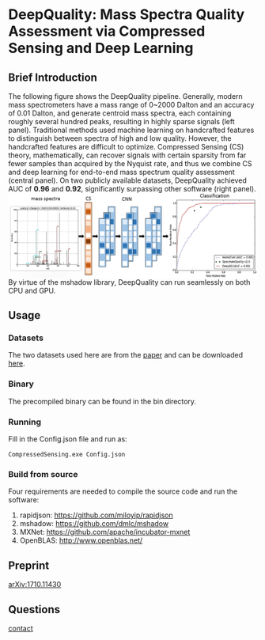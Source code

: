 # DeepQuality: Mass Spectra Quality Assessment via Compressed Sensing and Deep Learning

## Brief Introduction
The following figure shows the DeepQuality pipeline. Generally, modern mass spectrometers have a mass range of 0~2000 Dalton and an accuracy of 0.01 Dalton, and generate centroid mass spectra, each containing roughly several hundred peaks, resulting in highly sparse signals (left panel). Traditional methods used machine learning on handcrafted features to distinguish between spectra of high and low quality. However, the handcrafted features are difficult to optimize. Compressed Sensing (CS) theory, mathematically, can recover signals with certain sparsity from far fewer samples than acquired by the Nyquist rate, and thus we combine CS and deep learning for end-to-end mass spectrum quality assessment (central panel). On two publicly available datasets, DeepQuality achieved AUC of **0.96** and **0.92**, significantly surpassing other software (right panel).
 </br><img src="https://github.com/horsepurve/DeepQuality/blob/master/img/figure_1.png" alt="figure_1" align=center />
By virtue of the mshadow library, DeepQuality can run seamlessly on both CPU and GPU.

## Usage

### Datasets
The two datasets used here are from the [paper](http://onlinelibrary.wiley.com/doi/10.1002/pmic.200500309/abstract) and can be downloaded [here](http://services.cbu.uib.no/software//spectrumquality).

### Binary
The precompiled binary can be found in the bin directory.

### Running
Fill in the Config.json file and run as:
```
CompressedSensing.exe Config.json
```

### Build from source
Four requirements are needed to compile the source code and run the software:
1. rapidjson: https://github.com/miloyip/rapidjson
2. mshadow: https://github.com/dmlc/mshadow
3. MXNet: https://github.com/apache/incubator-mxnet
4. OpenBLAS: http://www.openblas.net/

## Preprint
[arXiv:1710.11430](https://arxiv.org/abs/1710.11430)

## Questions
[contact](mailto:horsepurve@gmail.com)
